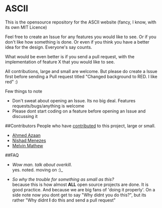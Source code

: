 ASCII
=====

This is the opensource repository for the ASCII website (fancy, I know, with its own MIT Licence)

Feel free to create an Issue for any features you would like to see. Or if you don't like how something is done. Or even
if you think you have a better idea for the design. Everyone's say counts. 

What would be even better is if you send a pull request, with the implementation of feature X that you would like to
see. 

All contributions, large and small are welcome. But please do create a Issue first before sending a Pull request
titled "Changed background to RED. I like red" :)

Few things to note
- Don't sweat about opening an Issue. Its no big deal. Features requests/bugs/anything is welcome
- Please dont start coding on a feature before opening an Issue and discussing it

##Contributors
People who have [contributed](https://github.com/cufe/ascii/graphs/contributors) to this project, large or small. 
- [Ahmed Azaan](https://github.com/aeonaxan/)
- [Nishad Menezes](https://github.com/nishadmenezes)
- [Melvin Mathew](https://https://github.com/melvin15may)

##FAQ
- _Wow man. talk about overkill._   
yes. noted. moving on :)_

- _So why the trouble for something as small as this?_  
because this is how almost **ALL** open source projects are done. It is good practice. And because we are big fans
of 'doing it properly'. On a side note now you dont get to say "Why didnt you do this?", but its rather 
"Why didnt **I** do this and send a pull request"
